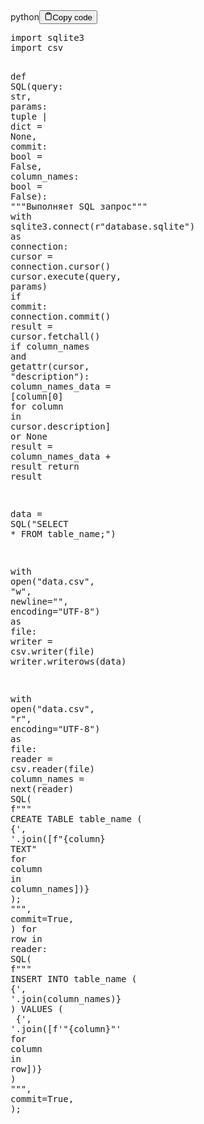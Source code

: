 <div class="code-element"><div class="lang-line"><text>python</text><button class="copy-button" onclick="copyCode(this)"><svg stroke="currentColor" fill="none" stroke-width="2" viewBox="0 0 24 24" stroke-linecap="round" stroke-linejoin="round" class="h-4 w-4" height="1em" width="1em" xmlns="http://www.w3.org/2000/svg"><path d="M16 4h2a2 2 0 0 1 2 2v14a2 2 0 0 1-2 2H6a2 2 0 0 1-2-2V6a2 2 0 0 1 2-2h2"></path><rect x="8" y="2" width="8" height="4" rx="1" ry="1"></rect></svg><text>Copy code</text></button></div><div class="code"><div class="highlight"><pre><span></span><span class="kn">import</span> <span class="nn">sqlite3</span>
<span class="kn">import</span> <span class="nn">csv</span>

<span class="k">def</span> <span class="nf">SQL</span><span class="p">(</span><span class="n">query</span><span class="p">:</span> <span class="nb">str</span><span class="p">,</span> <span class="n">params</span><span class="p">:</span> <span class="nb">tuple</span> <span class="o">|</span> <span class="nb">dict</span> <span class="o">=</span> <span class="kc">None</span><span class="p">,</span> <span class="n">commit</span><span class="p">:</span> <span class="nb">bool</span> <span class="o">=</span> <span class="kc">False</span><span class="p">,</span> <span class="n">column_names</span><span class="p">:</span> <span class="nb">bool</span> <span class="o">=</span> <span class="kc">False</span><span class="p">):</span>
<span class="w">    </span><span class="sd">&quot;&quot;&quot;Выполняет SQL запрос&quot;&quot;&quot;</span>
    <span class="k">with</span> <span class="n">sqlite3</span><span class="o">.</span><span class="n">connect</span><span class="p">(</span><span class="sa">r</span><span class="s2">&quot;database.sqlite&quot;</span><span class="p">)</span> <span class="k">as</span> <span class="n">connection</span><span class="p">:</span>
        <span class="n">cursor</span> <span class="o">=</span> <span class="n">connection</span><span class="o">.</span><span class="n">cursor</span><span class="p">()</span>
        <span class="n">cursor</span><span class="o">.</span><span class="n">execute</span><span class="p">(</span><span class="n">query</span><span class="p">,</span> <span class="n">params</span><span class="p">)</span>
        <span class="k">if</span> <span class="n">commit</span><span class="p">:</span> <span class="n">connection</span><span class="o">.</span><span class="n">commit</span><span class="p">()</span>
        <span class="n">result</span> <span class="o">=</span> <span class="n">cursor</span><span class="o">.</span><span class="n">fetchall</span><span class="p">()</span>
        <span class="k">if</span> <span class="n">column_names</span> <span class="ow">and</span> <span class="nb">getattr</span><span class="p">(</span><span class="n">cursor</span><span class="p">,</span> <span class="s2">&quot;description&quot;</span><span class="p">):</span>
            <span class="n">column_names_data</span> <span class="o">=</span> <span class="p">[</span><span class="n">column</span><span class="p">[</span><span class="mi">0</span><span class="p">]</span> <span class="k">for</span> <span class="n">column</span> <span class="ow">in</span> <span class="n">cursor</span><span class="o">.</span><span class="n">description</span><span class="p">]</span> <span class="ow">or</span> <span class="kc">None</span>
            <span class="n">result</span> <span class="o">=</span> <span class="n">column_names_data</span> <span class="o">+</span> <span class="n">result</span>
    <span class="k">return</span> <span class="n">result</span>

<span class="n">data</span> <span class="o">=</span> <span class="n">SQL</span><span class="p">(</span><span class="s2">&quot;SELECT * FROM table_name;&quot;</span><span class="p">)</span>

<span class="k">with</span> <span class="nb">open</span><span class="p">(</span><span class="s2">&quot;data.csv&quot;</span><span class="p">,</span> <span class="s2">&quot;w&quot;</span><span class="p">,</span> <span class="n">newline</span><span class="o">=</span><span class="s2">&quot;&quot;</span><span class="p">,</span> <span class="n">encoding</span><span class="o">=</span><span class="s2">&quot;UTF-8&quot;</span><span class="p">)</span> <span class="k">as</span> <span class="n">file</span><span class="p">:</span>
    <span class="n">writer</span> <span class="o">=</span> <span class="n">csv</span><span class="o">.</span><span class="n">writer</span><span class="p">(</span><span class="n">file</span><span class="p">)</span>
    <span class="n">writer</span><span class="o">.</span><span class="n">writerows</span><span class="p">(</span><span class="n">data</span><span class="p">)</span>

<span class="k">with</span> <span class="nb">open</span><span class="p">(</span><span class="s2">&quot;data.csv&quot;</span><span class="p">,</span> <span class="s2">&quot;r&quot;</span><span class="p">,</span> <span class="n">encoding</span><span class="o">=</span><span class="s2">&quot;UTF-8&quot;</span><span class="p">)</span> <span class="k">as</span> <span class="n">file</span><span class="p">:</span>
    <span class="n">reader</span> <span class="o">=</span> <span class="n">csv</span><span class="o">.</span><span class="n">reader</span><span class="p">(</span><span class="n">file</span><span class="p">)</span>
    <span class="n">column_names</span> <span class="o">=</span> <span class="nb">next</span><span class="p">(</span><span class="n">reader</span><span class="p">)</span>
    <span class="n">SQL</span><span class="p">(</span>
        <span class="sa">f</span><span class="s2">&quot;&quot;&quot;</span>
<span class="s2">CREATE TABLE table_name (</span>
<span class="s2">    </span><span class="si">{</span><span class="s1">&#39;, &#39;</span><span class="o">.</span><span class="n">join</span><span class="p">([</span><span class="sa">f</span><span class="s2">&quot;</span><span class="si">{</span><span class="n">column</span><span class="si">}</span><span class="s2"> TEXT&quot;</span><span class="w"> </span><span class="k">for</span><span class="w"> </span><span class="n">column</span><span class="w"> </span><span class="ow">in</span><span class="w"> </span><span class="n">column_names</span><span class="p">])</span><span class="si">}</span>
<span class="s2">);</span>
<span class="s2">&quot;&quot;&quot;</span><span class="p">,</span>
        <span class="n">commit</span><span class="o">=</span><span class="kc">True</span><span class="p">,</span>
    <span class="p">)</span>
    <span class="k">for</span> <span class="n">row</span> <span class="ow">in</span> <span class="n">reader</span><span class="p">:</span>
        <span class="n">SQL</span><span class="p">(</span>
            <span class="sa">f</span><span class="s2">&quot;&quot;&quot;</span>
<span class="s2">INSERT INTO table_name (</span>
<span class="s2">    </span><span class="si">{</span><span class="s1">&#39;, &#39;</span><span class="o">.</span><span class="n">join</span><span class="p">(</span><span class="n">column_names</span><span class="p">)</span><span class="si">}</span>
<span class="s2">)</span>
<span class="s2">VALUES (</span>
<span class="s2">    </span><span class="si">{</span><span class="s1">&#39;, &#39;</span><span class="o">.</span><span class="n">join</span><span class="p">([</span><span class="sa">f</span><span class="s1">&#39;&quot;</span><span class="si">{</span><span class="n">column</span><span class="si">}</span><span class="s1">&quot;&#39;</span><span class="w"> </span><span class="k">for</span><span class="w"> </span><span class="n">column</span><span class="w"> </span><span class="ow">in</span><span class="w"> </span><span class="n">row</span><span class="p">])</span><span class="si">}</span>
<span class="s2">)</span>
<span class="s2">&quot;&quot;&quot;</span><span class="p">,</span>
            <span class="n">commit</span><span class="o">=</span><span class="kc">True</span><span class="p">,</span>
        <span class="p">);</span>
</pre></div></div></div>